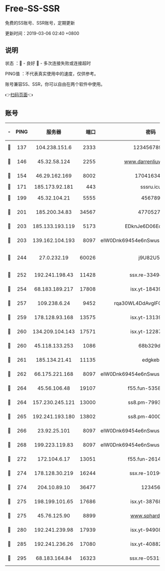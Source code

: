 # Free-SS-SSR

免费的SS账号、SSR账号，定期更新

更新时间：2019-03-06 02:40 +0800

## 说明

状态     ：🙂 - 良好 🙁 - 多次连接失败或连接超时

PING值   ：不代表真实使用中的速度，仅供参考。

账号兼容SS、SSR，你可以自由在两个软件中使用。

👉[扫码页面](https://liesauer.github.io/free-ss-ssr.github.io/)👈

## 账号

|-|PING|服务器|端口|密码|加密方式|区域|
|:----:|:----:|:-----:|-----:|:----:|:----:|:----:|
|🙂|137|104.238.151.6|2333|12345678900|aes-256-cfb|JP|
|🙂|146|45.32.58.124|2255|www.darrenliuwei.com|aes-256-cfb|JP|
|🙂|154|46.29.162.169|8002|1704163453|aes-256-cfb|RU|
|🙂|171|185.173.92.181|443|sssru.icu|rc4-md5|RU|
|🙂|199|45.32.104.21|5555|456789|aes-256-cfb|SG|
|🙂|201|185.200.34.83|34567|47705279|aes-256-cfb|US|
|🙂|203|185.133.193.119|5173|EDknJe6D06EoWDaw|aes-256-cfb|US|
|🙂|203|139.162.104.193|8097|eIW0Dnk69454e6nSwuspv9DmS201tQ0D|aes-256-cfb|JP|
|🙂|244|27.0.232.19|60026|j9U82U53|xchacha20-ietf-poly1305|HK|
|🙂|252|192.241.198.43|11428|ssx.re-33494381|aes-256-cfb|US|
|🙂|254|68.183.189.217|17808|isx.yt-18439872|aes-256-cfb|SG|
|🙂|257|109.238.6.24|9452|rqa30WL4DdAvgIFG6Fs3znzTa|aes-256-cfb|FR|
|🙂|259|178.128.93.168|13575|isx.yt-13139523|aes-256-cfb|SG|
|🙂|260|134.209.104.143|17571|isx.yt-12287887|aes-256-cfb|SG|
|🙂|260|45.118.133.253|1086|68b329da|aes-256-cfb|SG|
|🙂|261|185.134.21.41|11135|edgkeb|aes-256-cfb|GB|
|🙂|262|66.175.221.168|8097|eIW0Dnk69454e6nSwuspv9DmS201tQ0D|aes-256-cfb|US|
|🙂|264|45.56.106.48|19107|f55.fun-53586818|aes-256-cfb|US|
|🙂|264|157.230.245.121|13000|ss8.pm-79933809|aes-256-cfb|SG|
|🙂|265|192.241.193.180|13802|ss8.pm-40001184|aes-256-cfb|US|
|🙂|266|23.92.25.101|8097|eIW0Dnk69454e6nSwuspv9DmS201tQ0D|aes-256-cfb|US|
|🙂|268|199.223.119.83|8097|eIW0Dnk69454e6nSwuspv9DmS201tQ0D|aes-256-cfb|US|
|🙂|272|172.104.6.17|13051|f55.fun-26146872|aes-256-cfb|US|
|🙂|274|178.128.30.219|16244|ssx.re-10190276|aes-256-cfb|SG|
|🙂|274|204.10.89.10|36477|123456|aes-256-cfb|US|
|🙂|275|198.199.101.65|17686|isx.yt-38768454|aes-256-cfb|US|
|🙂|275|45.76.125.90|8899|www.sphard.com|aes-256-cfb|JP|
|🙂|280|192.241.239.98|17939|isx.yt-94908149|aes-256-cfb|US|
|🙂|285|192.241.236.26|17080|isx.yt-40882343|aes-256-cfb|US|
|🙂|295|68.183.164.84|16323|ssx.re-05315643|aes-256-cfb|US|
